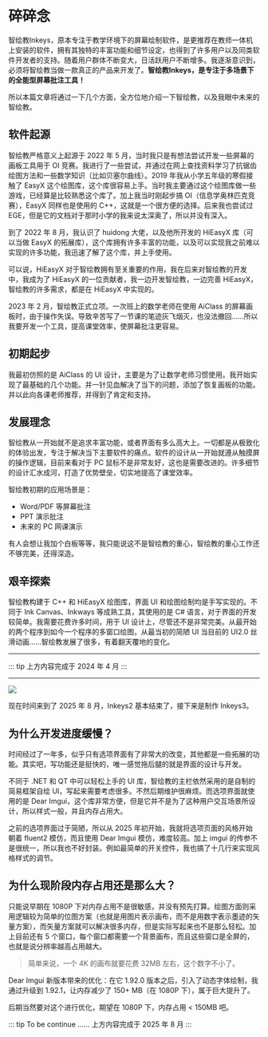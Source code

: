 # <i class="fa-solid fa-comment-dots"></i> 碎碎念

<ArticleMetadata />

智绘教Inkeys，原本专注于教学环境下的屏幕绘制软件，是更推荐在教师一体机上安装的软件，拥有其独特的丰富功能和细节设定，也得到了许多用户以及同类软件开发者的支持。随着用户群体不断变大，日活跃用户不断增多。我逐渐意识到，必须将智绘教当做一款真正的产品来开发了。**智绘教Inkeys，是专注于多场景下的全能型屏幕批注工具！**   

所以本篇文章将通过一下几个方面，全方位地介绍一下智绘教，以及我眼中未来的智绘教。

## 软件起源
智绘教严格意义上起源于 2022 年 5 月，当时我只是有想法尝试开发一些屏幕的画板工具用于 OI 竞赛。我进行了一些尝试，并通过在网上查找资料学习了抗锯齿绘图方法和一些数学知识（比如贝塞尔曲线）。2019 年我从小学五年级的寒假接触了 EasyX 这个绘图库，这个库很容易上手。当时我主要通过这个绘图库做一些游戏，已经算是比较熟悉这个库了。加上我当时刚起步搞 OI（信息学奥林匹克竞赛），EasyX 同样也是使用的 C++，这就是一个很方便的选择。后来我也尝试过 EGE，但是它的文档对于那时小学的我来说太深奥了，所以并没有深入。

到了 2022 年 8 月，我认识了 huidong 大佬，以及他所开发的 HiEasyX 库（可以当做 EasyX 的拓展库），这个库拥有许多丰富的功能，以及可以实现我之前难以实现的许多功能，我迅速了解了这个库，并上手使用。

可以说，HiEasyX 对于智绘教拥有至关重要的作用，我在后来对智绘教的开发中，我成为了 HiEasyX 的一位贡献者，我一边开发智绘教，一边完善 HiEasyX，智绘教的许多需求，都是在 HiEasyX 中实现的。

2023 年 2 月，智绘教正式立项。一次班上的数学老师在使用 AiClass 的屏幕画板时，由于操作失误。导致辛苦写了一节课的笔迹灰飞烟灭，也没法撤回……所以我要开发一个工具，提高课堂效率，使屏幕批注更容易。

## 初期起步
我最初仿照的是 AiClass 的 UI 设计，主要是为了让数学老师习惯使用。我开始实现了最基础的几个功能。并一针见血解决了当下的问题，添加了恢复画板的功能。并以此向各课老师推荐，并得到了肯定和支持。

## 发展理念
智绘教从一开始就不是追求丰富功能，或者界面有多么高大上。一切都是从极致化的体验出发，专注于解决当下主要软件的痛点。软件的设计从一开始就遵从触摸屏的操作逻辑，目前来看对于 PC 鼠标不是非常友好，这也是需要改进的。许多细节的设计汇水成河，打造了优势壁垒，切实地提高了课堂效率。

智绘教初期的应用场景是：
- Word/PDF 等屏幕批注
- PPT 演示批注
- 未来的 PC 网课演示

有人会想让我加个白板等等，我只能说这不是智绘教的重心，智绘教的重心工作还不够完美，还得深造。 
## 艰辛探索
智绘教构建于 C++ 和 HiEasyX 绘图库，界面 UI 和绘图绘制均是手写实现的。不同于 Ink Canvas、Inkways 等成熟工具，其使用的是 C# 语言，对于界面的开发较简单。我需要花费许多时间，用于 UI 设计上，尽管还不是非常完美。从最开始的两个程序到如今一个程序的多窗口绘图，从最当初的简陋 UI 当目前的 UI2.0 丝滑动画……智绘教发展了很多，有着翻天覆地的变化。    

---

::: tip
上方内容完成于 2024 年 4 月
:::

---

![](/ui20.png)  

现在时间来到了 2025 年 8 月，Inkeys2 基本结束了，接下来是制作 Inkeys3。 

## 为什么开发进度缓慢？
时间经过了一年多，似乎只有选项界面有了非常大的改变，其他都是一些拓展的功能。其实吧，写功能还是挺快的，唯一感觉拖后腿的就是界面的设计与开发。  

不同于 .NET 和 QT 中可以轻松上手的 UI 库，智绘教的主栏依然采用的是自制的简易框架自绘 UI，写起来需要考虑很多。不然后期维护很麻烦。而选项界面就使用的是 Dear Imgui，这个库非常方便，但是它并不是为了这种用户交互场景所设计，所以样式一般，并且内存占用大。  

之前的选项界面过于简陋，所以从 2025 年初开始，我就将选项页面的风格开始朝着 fluent2 模仿，而且使用 Dear Imgui 模仿，难度较高。加上 imgui 的传参不是很统一，所以我也不好封装。例如最简单的开关控件，我也搞了十几行来实现风格样式的调节。  

## 为什么现阶段内存占用还是那么大？
只能说早期在 1080P 下对内存占用不是很敏感，并没有预先打算。绘图方面则采用逻辑较为简单的位图方案（也就是用图片表示画布，而不是用数字表示墨迹的矢量方案），而矢量方案就可以解决很多内存，但是实际写起来也不是那么轻松。加上目前还有 5 个窗口，每个窗口都需要一个背景画布，而且这些窗口是全屏的，也就是说分辨率越高占用越大。  

> 简单来说，一个 4K 的画布就要花费 32MB 左右，这个数字不小了。  

Dear Imgui 新版本带来的优化：在它 1.92.0 版本之后，引入了动态字体绘制，我通过升级到 1.92.1，让内存减少了 150+ MB（在 1080P 下），属于巨大提升了。  

后期当然要对这个进行优化，期望在 1080P 下，内存占用 < 150MB 吧。

::: tip To be continue ……
上方内容完成于 2025 年 8 月
:::